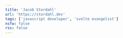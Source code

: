 ```yaml
---
title: 'Jacob Stordahl'
url: 'https://stordahl.dev'
tags: ['javascript developer', 'svelte evangelist']
nsfw: false
rss: false
---
```

